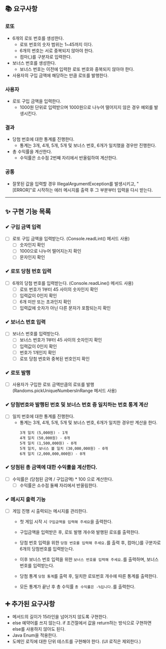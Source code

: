 ## 📚 요구사항
### 로또
- 6개의 로또 번호를 생성한다.
  - 로또 번호의 숫자 범위는 1~45까지 이다.
  - 6개의 번호는 서로 중복되지 않아야 한다.
  - 컴마(,)를 구분자로 입력한다.
- 보너스 번호를 생성한다.
  - 보너스 번호는 이전에 입력한 로또 번호와 중복되지 않아야 한다.
- 사용자의 구입 금액에 해당하는 만큼 로또를 발행한다.

### 사용자
- 로또 구입 금액을 입력한다.
  - 1000원 단위로 입력받으며 1000원으로 나누어 떨어지지 않은 경우 예외를 발생시킨다.

### 결과
- 당첨 번호에 대한 통계를 진행한다.
  - 통계는 3개, 4개, 5개, 5개 및 보너스 번호, 6개가 일치했을 경우만 진행한다.
- 총 수익률을 계산한다.
  - 수익률은 소수점 2번째 자리에서 반올림하여 계산한다.

### 공통
- 잘못된 값을 입력할 경우 IllegalArgumentException를 발생시키고, "[ERROR]"로 시작하는 에러 메시지를 출력 후 그 부분부터 입력을 다시 받는다.
---

## ✨ 구현 기능 목록

### ✔ 구입 금액 입력
-[ ] 로또 구입 금액을 입력받는다. (Console.readLint() 메서드 사용)
  - [ ] 숫자인지 확인
  - [ ] 1000으로 나누어 떨어지는지 확인
  - [ ] 문자인지 확인

### ✔ 로또 당첨 번호 입력
- [ ] 6개의 당첨 번호를 입력받는다. (Console.readLine() 메서드 사용)
    - [ ] 로또 번호가 1부터 45 사이의 숫자인지 확인
    - [ ] 입력값이 0인지 확인
    - [ ] 6개 미만 또는 초과인지 확인
    - [ ] 입력값에 숫자가 아닌 다른 문자가 포함되는지 확인
    
### ✔ 보너스 번호 입력
- [ ] 보너스 번호를 입력받는다.
  - [ ] 보너스 번호가 1부터 45 사이의 숫자인지 확인
  - [ ] 입력값이 0인지 확인
  - [ ] 번호가 1개인지 확인
  - [ ] 로또 당첨 번호와 중복된 번호인지 확인

### ✔ 로또 발행
- [ ] 사용자가 구입한 로또 금액만큼의 로또를 발행 (Randoms.pickUniqueNumbersInRange 메서드 사용)

### ✔ 당첨번호와 발행된 번호 및 보너스 번호 중 일치하는 번호 통계 계산
- [ ] 일치 번호에 대한 통계를 진행한다.
    - 통계는 3개, 4개, 5개, 5개 및 보너스 번호, 6개가 일치한 경우만 계산을 한다.
        ```
        3개 일치 (5,000원) - 1개
        4개 일치 (50,000원) - 0개
        5개 일치 (1,500,000원) - 0개
        5개 일치, 보너스 볼 일치 (30,000,000원) - 0개
        6개 일치 (2,000,000,000원) - 0개
        ```
### ✔ 당첨된 총 금액에 대한 수익률을 계산한다.
- [ ] 수익률은 (당첨된 금액 / 구입금액) * 100 으로 계산한다.
  - [ ] 수익률은 소수점 둘째 자리에서 반올림한다.

### ✔ 메시지 출력 기능
- [ ] 게임 진행 시 출력되는 메시지를 관리한다.
    - 첫 게임 시작 시 `구입금액을 입력해 주세요`을 출력한다.
    - 구입금액을 입력받은 후, 로또 발행 개수와 발행된 로또를 출력한다.
    - 당첨 번호 입력을 위한 `당첨 번호를 입력해 주세요.`를 출력 후, 컴마(,)를 구분자로 6개의 당첨번호를 입력받는다. 
    - 이후 보너스 번호 입력을 위한 `보너스 번호를 입력해 주세요.`를 출력하며, 보너스 번호를 입력받는다.
    - 당첨 통계 `당첨 통계`를 출력 후, 일치한 로또번호 개수에 따른 통계를 출력한다.
      
    - 모든 통계가 끝난 후 총 수익률 `총 수익률은 -%입니다.`를 출력한다.

## ➕ 추가된 요구사항
- 메서드의 길이가 15라인을 넘어가지 않도록 구현한다.
- else 예약어를 쓰지 않는다. if 조건절에서 값을 return하는 방식으로 구현하면 else를 사용하지 않아도 된다.
- Java Enum을 적용한다.
- 도메인 로직에 대한 단위 테스트를 구현해야 한다. (UI 로직은 제외한다.)